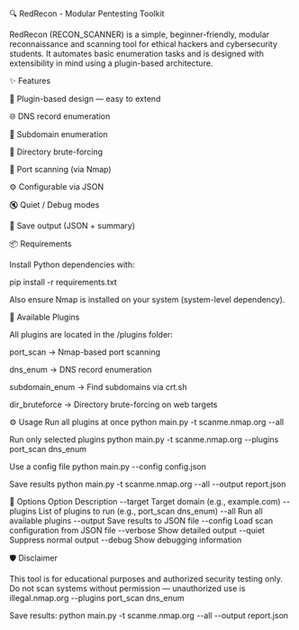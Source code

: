 🔍 RedRecon - Modular Pentesting Toolkit

RedRecon (RECON_SCANNER) is a simple, beginner-friendly, modular reconnaissance and scanning tool for ethical hackers and cybersecurity students.
It automates basic enumeration tasks and is designed with extensibility in mind using a plugin-based architecture.

✨ Features

🧩 Plugin-based design — easy to extend

🌐 DNS record enumeration

📛 Subdomain enumeration

📂 Directory brute-forcing

🔌 Port scanning (via Nmap)

⚙️ Configurable via JSON

🔇 Quiet / Debug modes

💾 Save output (JSON + summary)

📦 Requirements

Install Python dependencies with:

pip install -r requirements.txt


Also ensure Nmap is installed on your system (system-level dependency).

🔌 Available Plugins

All plugins are located in the /plugins folder:

port_scan → Nmap-based port scanning

dns_enum → DNS record enumeration

subdomain_enum → Find subdomains via crt.sh

dir_bruteforce → Directory brute-forcing on web targets

⚙️ Usage
Run all plugins at once
python main.py -t scanme.nmap.org --all

Run only selected plugins
python main.py -t scanme.nmap.org --plugins port_scan dns_enum

Use a config file
python main.py --config config.json

Save results
python main.py -t scanme.nmap.org --all --output report.json

📑 Options
Option	Description
--target	Target domain (e.g., example.com)
--plugins	List of plugins to run (e.g., port_scan dns_enum)
--all	Run all available plugins
--output	Save results to JSON file
--config	Load scan configuration from JSON file
--verbose	Show detailed output
--quiet	Suppress normal output
--debug	Show debugging information

🛡️ Disclaimer

This tool is for educational purposes and authorized security testing only.
Do not scan systems without permission — unauthorized use is illegal.nmap.org --plugins port_scan dns_enum

Save results:
python main.py -t scanme.nmap.org --all --output report.json
